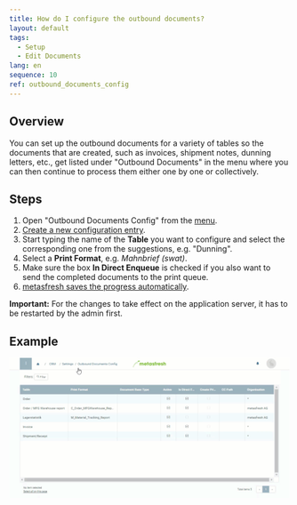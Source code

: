 ```yaml
---
title: How do I configure the outbound documents?
layout: default
tags:
  - Setup
  - Edit Documents
lang: en
sequence: 10
ref: outbound_documents_config
---
```


## Overview
You can set up the outbound documents for a variety of tables so the documents that are created, such as invoices, shipment notes, dunning letters, etc., get listed under "Outbound Documents" in the menu where you can then continue to process them either one by one or collectively.

## Steps
1. Open "Outbound Documents Config" from the [menu](Menu).
1. [Create a new configuration entry](New_Record_Window).
1. Start typing the name of the **Table** you want to configure and select the corresponding one from the suggestions, e.g. "Dunning".
1. Select a **Print Format**, e.g. *Mahnbrief (swat)*.
1. Make sure the box **In Direct Enqueue** is checked if you also want to send the completed documents to the print queue.
1. [metasfresh saves the progress automatically](Saveindicator).

**Important:** For the changes to take effect on the application server, it has to be restarted by the admin first.

## Example
![](assets/Outbound_documents_config+dunning.gif)
